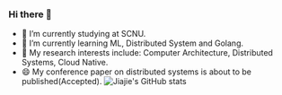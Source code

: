### Hi there 👋

<!--
**jiajieZeng/jiajieZeng** is a ✨ _special_ ✨ repository because its `README.md` (this file) appears on your GitHub profile.

Here are some ideas to get you started:

- 👯 I’m looking to collaborate on ...
- 🤔 I’m looking for help with ...
- 💬 Ask me about ...
- 📫 How to reach me: ...
- 😄 Pronouns: ...
- ⚡ Fun fact: ...
-->
- 🔭 I’m currently studying at SCNU.
- 🌱 I’m currently learning ML, Distributed System and Golang.
- 🤔 My research interests include: Computer Architecture, Distributed Systems, Cloud Native.
- 😄 My conference paper on distributed systems is about to be published(Accepted).
![Jiajie's GitHub stats](https://github-readme-stats.vercel.app/api?username=jiajieZeng)
